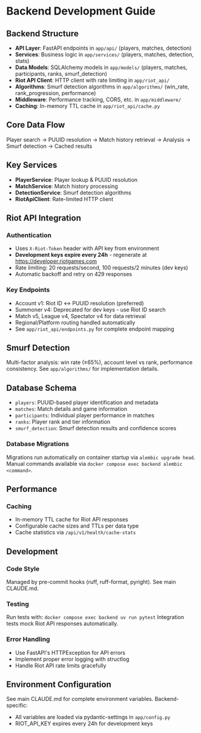 # Backend Development Guide

## Backend Structure

- **API Layer**: FastAPI endpoints in `app/api/` (players, matches, detection)
- **Services**: Business logic in `app/services/` (players, matches, detection, stats)
- **Data Models**: SQLAlchemy models in `app/models/` (players, matches, participants, ranks, smurf_detection)
- **Riot API Client**: HTTP client with rate limiting in `app/riot_api/`
- **Algorithms**: Smurf detection algorithms in `app/algorithms/` (win_rate, rank_progression, performance)
- **Middleware**: Performance tracking, CORS, etc. in `app/middleware/`
- **Caching**: In-memory TTL cache in `app/riot_api/cache.py`

## Core Data Flow

Player search → PUUID resolution → Match history retrieval → Analysis → Smurf detection → Cached results

## Key Services

- **PlayerService**: Player lookup & PUUID resolution
- **MatchService**: Match history processing
- **DetectionService**: Smurf detection algorithms
- **RiotApiClient**: Rate-limited HTTP client

## Riot API Integration

### Authentication
- Uses `X-Riot-Token` header with API key from environment
- **Development keys expire every 24h** - regenerate at https://developer.riotgames.com
- Rate limiting: 20 requests/second, 100 requests/2 minutes (dev keys)
- Automatic backoff and retry on 429 responses

### Key Endpoints
- Account v1: Riot ID ↔ PUUID resolution (preferred)
- Summoner v4: Deprecated for dev keys - use Riot ID search
- Match v5, League v4, Spectator v4 for data retrieval
- Regional/Platform routing handled automatically
- See `app/riot_api/endpoints.py` for complete endpoint mapping

## Smurf Detection

Multi-factor analysis: win rate (≥65%), account level vs rank, performance consistency.
See `app/algorithms/` for implementation details.

## Database Schema

- `players`: PUUID-based player identification and metadata
- `matches`: Match details and game information
- `participants`: Individual player performance in matches
- `ranks`: Player rank and tier information
- `smurf_detection`: Smurf detection results and confidence scores

### Database Migrations
Migrations run automatically on container startup via `alembic upgrade head`.
Manual commands available via `docker compose exec backend alembic <command>`.

## Performance

### Caching
- In-memory TTL cache for Riot API responses
- Configurable cache sizes and TTLs per data type
- Cache statistics via `/api/v1/health/cache-stats`

## Development

### Code Style
Managed by pre-commit hooks (ruff, ruff-format, pyright). See main CLAUDE.md.

### Testing
Run tests with: `docker compose exec backend uv run pytest`
Integration tests mock Riot API responses automatically.

### Error Handling
- Use FastAPI's HTTPException for API errors
- Implement proper error logging with structlog
- Handle Riot API rate limits gracefully

## Environment Configuration

See main CLAUDE.md for complete environment variables. Backend-specific:
- All variables are loaded via pydantic-settings in `app/config.py`
- RIOT_API_KEY expires every 24h for development keys
